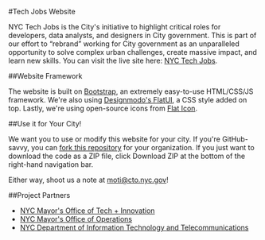 #Tech Jobs Website

NYC Tech Jobs is the City's initiative to highlight critical roles for developers, data analysts, and designers in City government. This is part of our effort to “rebrand” working for City government as an unparalleled opportunity to solve complex urban challenges, create massive impact, and learn new skills. You can visit the live site here: [NYC Tech Jobs](http://www.nyc.gov/techjobs).

##Website Framework

The website is built on [Bootstrap](http://www.getbootstrap.com), an extremely easy-to-use HTML/CSS/JS framework. We're also using [Designmodo's FlatUI](http://designmodo.github.io/Flat-UI/), a CSS style added on top. Lastly, we're using open-source icons from [Flat Icon](http://www.flaticon.com).

##Use it for Your City!

We want you to use or modify this website for your city. If you're GitHub-savvy, you can [fork this repository](https://help.github.com/articles/fork-a-repo/) for your organization. If you just want to download the code as a ZIP file, click Download ZIP at the bottom of the right-hand navigation bar.

Either way, shoot us a note at moti@cto.nyc.gov!

##Project Partners

* [NYC Mayor's Office of Tech + Innovation](http://www.nyc.gov/forward)
* [NYC Mayor's Office of Operations](http://www.nyc.gov/operations)
* [NYC Department of Information Technology and Telecommunications](http://www.nyc.gov/doitt)

